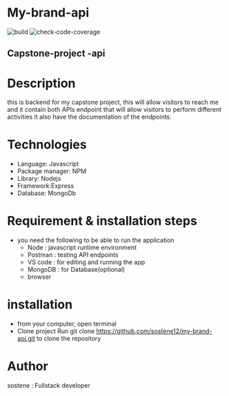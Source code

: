 # My-brand-api

![build](https://github.com/sostene12/my-brand-api/actions/workflows/actions.yml/badge.svg?event=push)
![check-code-coverage](https://img.shields.io/badge/code--coverage-72.24%25-yellow)


## Capstone-project -api   


# Description

this is backend for my capstone project, this will allow visitors to reach me and
it contain both APIs endpoint that will allow visitors to perform different activities it also have
the documentation of the endpoints.

# Technologies

- Language: Javascript
- Package manager: NPM
- Library: Nodejs
- Framework:Express
- Database: MongoDb

# Requirement & installation steps

- you need the following to be able to run the application 
  - Node : javascript runtime environment
  - Postman : testing API endpoints
  - VS code : for editing and running the app
  - MongoDB : for Database(optional)
  - browser

# installation

- from your computer, open terminal
- Clone project
  Run git clone https://github.com/sostene12/my-brand-api.git to clone the repository

# Author

sostene : Fullstack developer
